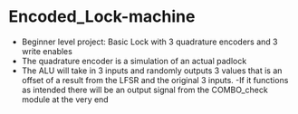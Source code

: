 # Encoded_Lock-machine
- Beginner level project: Basic Lock with 3 quadrature encoders and 3 write enables
- The quadrature encoder is a simulation of an actual padlock
- The ALU will take in 3 inputs and randomly outputs 3 values that is an offset of a result from the LFSR and the original 3 inputs.
-If it functions as intended there will be an output signal from the COMBO_check module at the very end

